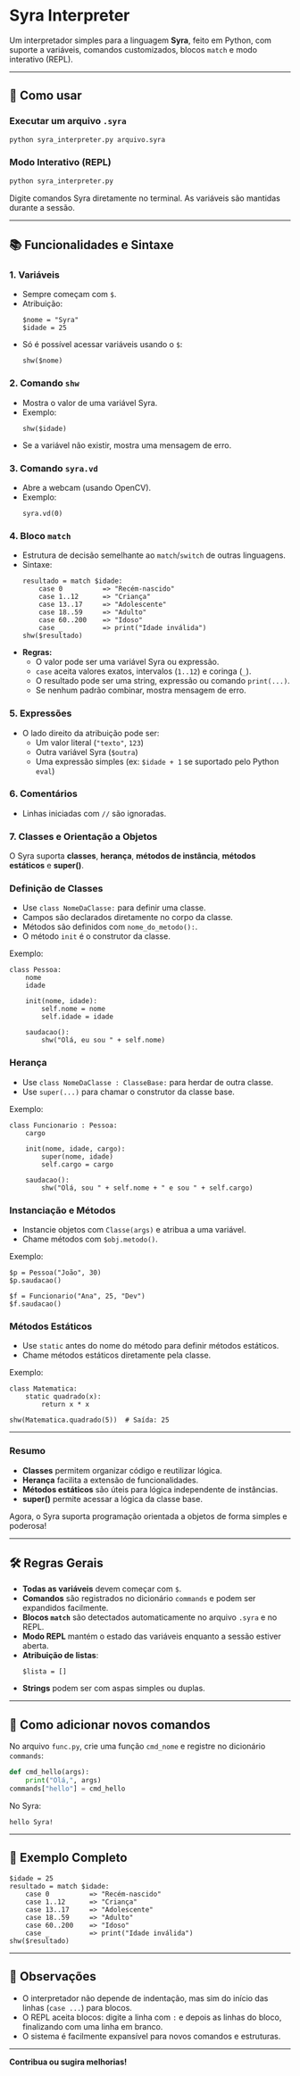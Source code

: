 # Syra Interpreter

Um interpretador simples para a linguagem **Syra**, feito em Python, com suporte a variáveis, comandos customizados, blocos `match` e modo interativo (REPL).

---

## 🚀 Como usar

### Executar um arquivo `.syra`
```sh
python syra_interpreter.py arquivo.syra
```

### Modo Interativo (REPL)
```sh
python syra_interpreter.py
```
Digite comandos Syra diretamente no terminal. As variáveis são mantidas durante a sessão.

---

## 📚 Funcionalidades e Sintaxe

### 1. **Variáveis**
- Sempre começam com `$`.
- Atribuição:  
  ```
  $nome = "Syra"
  $idade = 25
  ```
- Só é possível acessar variáveis usando o `$`:
  ```
  shw($nome)
  ```

### 2. **Comando `shw`**
- Mostra o valor de uma variável Syra.
- Exemplo:
  ```
  shw($idade)
  ```
- Se a variável não existir, mostra uma mensagem de erro.

### 3. **Comando `syra.vd`**
- Abre a webcam (usando OpenCV).
- Exemplo:
  ```
  syra.vd(0)
  ```

### 4. **Bloco `match`**
- Estrutura de decisão semelhante ao `match`/`switch` de outras linguagens.
- Sintaxe:
  ```
  resultado = match $idade:
      case 0          => "Recém-nascido"
      case 1..12      => "Criança"
      case 13..17     => "Adolescente"
      case 18..59     => "Adulto"
      case 60..200    => "Idoso"
      case _          => print("Idade inválida")
  shw($resultado)
  ```
- **Regras:**
  - O valor pode ser uma variável Syra ou expressão.
  - `case` aceita valores exatos, intervalos (`1..12`) e coringa (`_`).
  - O resultado pode ser uma string, expressão ou comando `print(...)`.
  - Se nenhum padrão combinar, mostra mensagem de erro.

### 5. **Expressões**
- O lado direito da atribuição pode ser:
  - Um valor literal (`"texto"`, `123`)
  - Outra variável Syra (`$outra`)
  - Uma expressão simples (ex: `$idade + 1` se suportado pelo Python `eval`)

### 6. **Comentários**
- Linhas iniciadas com `//` são ignoradas.

### 7. **Classes e Orientação a Objetos**

O Syra suporta **classes**, **herança**, **métodos de instância**, **métodos estáticos** e **super()**.

### **Definição de Classes**

- Use `class NomeDaClasse:` para definir uma classe.
- Campos são declarados diretamente no corpo da classe.
- Métodos são definidos com `nome_do_metodo():`.
- O método `init` é o construtor da classe.

Exemplo:
```syra
class Pessoa:
    nome
    idade

    init(nome, idade):
        self.nome = nome
        self.idade = idade

    saudacao():
        shw("Olá, eu sou " + self.nome)
```

### **Herança**

- Use `class NomeDaClasse : ClasseBase:` para herdar de outra classe.
- Use `super(...)` para chamar o construtor da classe base.

Exemplo:
```syra
class Funcionario : Pessoa:
    cargo

    init(nome, idade, cargo):
        super(nome, idade)
        self.cargo = cargo

    saudacao():
        shw("Olá, sou " + self.nome + " e sou " + self.cargo)
```

### **Instanciação e Métodos**

- Instancie objetos com `Classe(args)` e atribua a uma variável.
- Chame métodos com `$obj.metodo()`.

Exemplo:
```syra
$p = Pessoa("João", 30)
$p.saudacao()

$f = Funcionario("Ana", 25, "Dev")
$f.saudacao()
```

### **Métodos Estáticos**

- Use `static` antes do nome do método para definir métodos estáticos.
- Chame métodos estáticos diretamente pela classe.

Exemplo:
```syra
class Matematica:
    static quadrado(x):
        return x * x

shw(Matematica.quadrado(5))  # Saída: 25
```

---

### **Resumo**

- **Classes** permitem organizar código e reutilizar lógica.
- **Herança** facilita a extensão de funcionalidades.
- **Métodos estáticos** são úteis para lógica independente de instâncias.
- **super()** permite acessar a lógica da classe base.

Agora, o Syra suporta programação orientada a objetos de forma simples e poderosa!

---

## 🛠️ Regras Gerais

- **Todas as variáveis** devem começar com `$`.
- **Comandos** são registrados no dicionário `commands` e podem ser expandidos facilmente.
- **Blocos `match`** são detectados automaticamente no arquivo `.syra` e no REPL.
- **Modo REPL** mantém o estado das variáveis enquanto a sessão estiver aberta.
- **Atribuição de listas**:  
  ```
  $lista = []
  ```
- **Strings** podem ser com aspas simples ou duplas.

---

## 🧩 Como adicionar novos comandos

No arquivo `func.py`, crie uma função `cmd_nome` e registre no dicionário `commands`:
```python
def cmd_hello(args):
    print("Olá,", args)
commands["hello"] = cmd_hello
```
No Syra:
```
hello Syra!
```

---

## 📄 Exemplo Completo

```syra
$idade = 25
resultado = match $idade:
    case 0          => "Recém-nascido"
    case 1..12      => "Criança"
    case 13..17     => "Adolescente"
    case 18..59     => "Adulto"
    case 60..200    => "Idoso"
    case _          => print("Idade inválida")
shw($resultado)
```

---

## 📝 Observações

- O interpretador não depende de indentação, mas sim do início das linhas (`case ...`) para blocos.
- O REPL aceita blocos: digite a linha com `:` e depois as linhas do bloco, finalizando com uma linha em branco.
- O sistema é facilmente expansível para novos comandos e estruturas.

---

**Contribua ou sugira melhorias!**